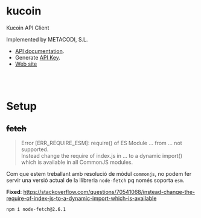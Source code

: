 # kucoin

Kucoin API Client

Implemented by METACODI, S.L.

- [API documentation](https://docs.kucoin.com/).
- Generate [API Key](https://www.kucoin.com/es/account/api/create?type=trade).
- [Web site](https://www.kucoin.com)

<br />
<br />

# Setup


## ~~fetch~~

> Error [ERR_REQUIRE_ESM]: require() of ES Module ... from ... not supported.      
> Instead change the require of index.js in ... to a dynamic import() which is available in all CommonJS modules.

Com que estem treballant amb resolució de mòdul `commonjs`, no podem fer servir una versió actual de la llibreria `node-fetch` pq només soporta `esm`.

**Fixed**: <https://stackoverflow.com/questions/70541068/instead-change-the-require-of-index-js-to-a-dynamic-import-which-is-available>

```bash
npm i node-fetch@2.6.1
```

<br />

